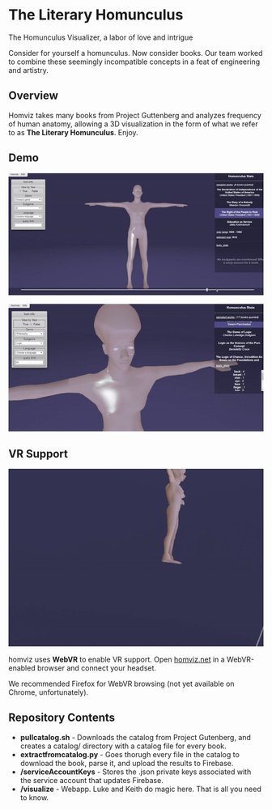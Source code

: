 # The Literary Homunculus
The Homunculus Visualizer, a labor of love and intrigue

Consider for yourself a homunculus. Now consider books. Our team worked to combine these seemingly incompatible concepts in a feat of engineering and artistry.

Overview
-------------------
Homviz takes many books from Project Guttenberg and analyzes frequency of human anatomy, allowing a 3D visualization in the form of what we refer to as **The Literary Homunculus**. Enjoy.


Demo
-------------------
![Demo #1](hom1gif.gif)

![Demo #2](hom2gif.gif)


VR Support
-------------------
![VR Demo](homvr.gif)

homviz uses **WebVR** to enable VR support. Open [homviz.net](https://homviz.net) in a WebVR-enabled browser and connect your headset.

We recommended Firefox for WebVR browsing (not yet available on Chrome, unfortunately).

Repository Contents
-------------------

* **pullcatalog.sh** - Downloads the catalog from Project Gutenberg, and creates a catalog/ directory with a catalog file for every book. 
* **extractfromcatalog.py** - Goes thorugh every file in the catalog to download the book, parse it, and upload the results to Firebase.
* **/serviceAccountKeys**  - Stores the .json private keys associated with the service account that updates Firebase.
* **/visualize** - Webapp. Luke and Keith do magic here. That is all you need to know.

